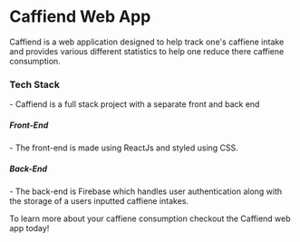 # Caffiend Web App

Caffiend is a web application designed to help track one's caffiene intake and provides various different statistics to help one reduce there caffiene consumption. 
<h3>Tech Stack</h3>
- Caffiend is a full stack project with a separate front and back end
<h5>Front-End</h5>
- The front-end is made using ReactJs and styled using CSS.
<h5>Back-End</h5>
- The back-end is Firebase which handles user authentication along with the storage of a users inputted caffiene intakes.

<p>To learn more about your caffiene consumption checkout the Caffiend web app today!</p> 

